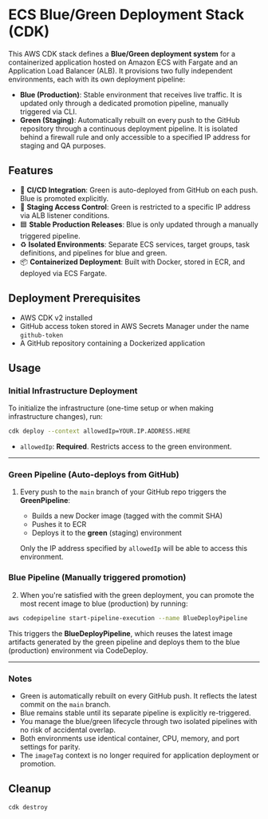 # ECS Blue/Green Deployment Stack (CDK)

This AWS CDK stack defines a **Blue/Green deployment system** for a containerized application hosted on Amazon ECS with Fargate and an Application Load Balancer (ALB). It provisions two fully independent environments, each with its own deployment pipeline:

* **Blue (Production)**: Stable environment that receives live traffic. It is updated only through a dedicated promotion pipeline, manually triggered via CLI.
* **Green (Staging)**: Automatically rebuilt on every push to the GitHub repository through a continuous deployment pipeline. It is isolated behind a firewall rule and only accessible to a specified IP address for staging and QA purposes.

## Features

* 🚀 **CI/CD Integration**: Green is auto-deployed from GitHub on each push. Blue is promoted explicitly.
* 🔐 **Staging Access Control**: Green is restricted to a specific IP address via ALB listener conditions.
* 🟦 **Stable Production Releases**: Blue is only updated through a manually triggered pipeline.
* ♻️ **Isolated Environments**: Separate ECS services, target groups, task definitions, and pipelines for blue and green.
* 📦 **Containerized Deployment**: Built with Docker, stored in ECR, and deployed via ECS Fargate.

## Deployment Prerequisites

* AWS CDK v2 installed
* GitHub access token stored in AWS Secrets Manager under the name `github-token`
* A GitHub repository containing a Dockerized application

## Usage

### Initial Infrastructure Deployment

To initialize the infrastructure (one-time setup or when making infrastructure changes), run:

```bash
cdk deploy --context allowedIp=YOUR.IP.ADDRESS.HERE
```

* `allowedIp`: **Required**. Restricts access to the green environment.

---

### Green Pipeline (Auto-deploys from GitHub)

1. Every push to the `main` branch of your GitHub repo triggers the **GreenPipeline**:

   * Builds a new Docker image (tagged with the commit SHA)
   * Pushes it to ECR
   * Deploys it to the **green** (staging) environment

   Only the IP address specified by `allowedIp` will be able to access this environment.

### Blue Pipeline (Manually triggered promotion)

2. When you're satisfied with the green deployment, you can promote the most recent image to blue (production) by running:

```bash
aws codepipeline start-pipeline-execution --name BlueDeployPipeline
```

This triggers the **BlueDeployPipeline**, which reuses the latest image artifacts generated by the green pipeline and deploys them to the blue (production) environment via CodeDeploy.

---

### Notes

* Green is automatically rebuilt on every GitHub push. It reflects the latest commit on the `main` branch.
* Blue remains stable until its separate pipeline is explicitly re-triggered.
* You manage the blue/green lifecycle through two isolated pipelines with no risk of accidental overlap.
* Both environments use identical container, CPU, memory, and port settings for parity.
* The `imageTag` context is no longer required for application deployment or promotion.

## Cleanup

```bash
cdk destroy
```
